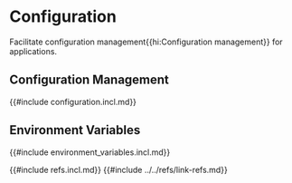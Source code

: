 # Configuration

Facilitate configuration management{{hi:Configuration management}} for applications.

## Configuration Management

{{#include configuration.incl.md}}

## Environment Variables

{{#include environment_variables.incl.md}}

{{#include refs.incl.md}}
{{#include ../../refs/link-refs.md}}

<div class="hidden">
</div>
